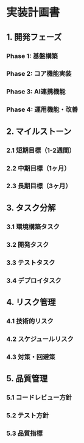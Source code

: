 # 実装計画書

## 1. 開発フェーズ

### Phase 1: 基盤構築


### Phase 2: コア機能実装


### Phase 3: AI連携機能


### Phase 4: 運用機能・改善


## 2. マイルストーン

### 2.1 短期目標（1-2週間）


### 2.2 中期目標（1ヶ月）


### 2.3 長期目標（3ヶ月）


## 3. タスク分解

### 3.1 環境構築タスク


### 3.2 開発タスク


### 3.3 テストタスク


### 3.4 デプロイタスク


## 4. リスク管理

### 4.1 技術的リスク


### 4.2 スケジュールリスク


### 4.3 対策・回避策


## 5. 品質管理

### 5.1 コードレビュー方針


### 5.2 テスト方針


### 5.3 品質指標 